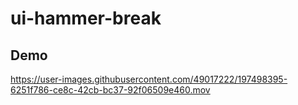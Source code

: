 # ui-hammer-break
## Demo

https://user-images.githubusercontent.com/49017222/197498395-6251f786-ce8c-42cb-bc37-92f06509e460.mov

